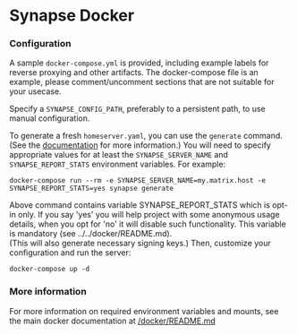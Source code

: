 # Synapse Docker

### Configuration

A sample ``docker-compose.yml`` is provided, including example labels for
reverse proxying and other artifacts. The docker-compose file is an example,
please comment/uncomment sections that are not suitable for your usecase.

Specify a ``SYNAPSE_CONFIG_PATH``, preferably to a persistent path,
to use manual configuration. 

To generate a fresh `homeserver.yaml`, you can use the `generate` command. 
(See the [documentation](../../docker/README.md#generating-a-configuration-file) 
for more information.) You will need to specify appropriate values for at least the 
`SYNAPSE_SERVER_NAME` and `SYNAPSE_REPORT_STATS` environment variables. For example:

```
docker-compose run --rm -e SYNAPSE_SERVER_NAME=my.matrix.host -e SYNAPSE_REPORT_STATS=yes synapse generate
```

Above command contains variable SYNAPSE_REPORT_STATS which is opt-in only. If you say 'yes' you will help project with some anonymous usage details, when you opt for 'no' it will disable such functionality. This variable is mandatory (see ../../docker/README.md).  
(This will also generate necessary signing keys.)
Then, customize your configuration and run the server:

```
docker-compose up -d
```

### More information

For more information on required environment variables and mounts, see the main docker documentation at [/docker/README.md](../../docker/README.md)
